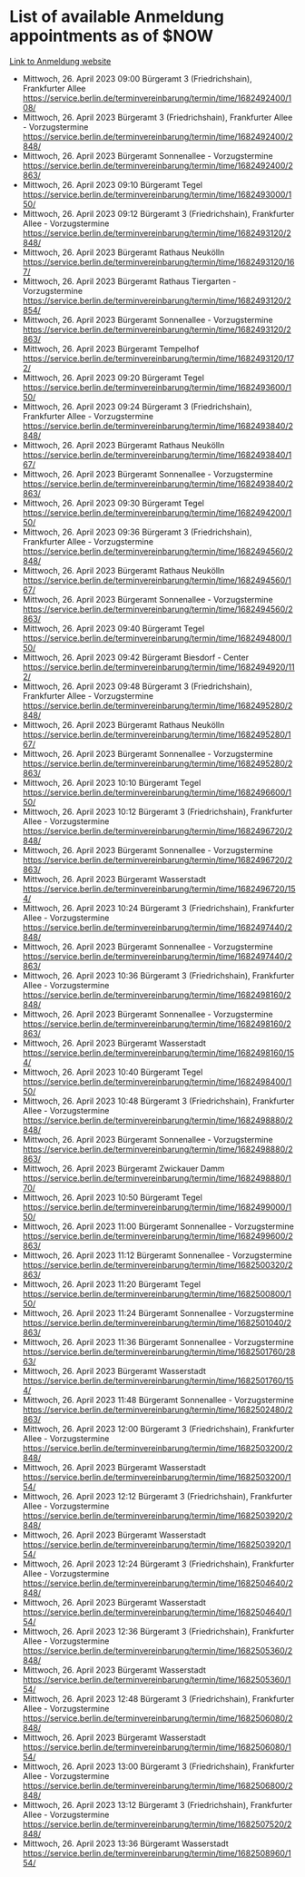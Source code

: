 # List of available Anmeldung appointments as of $NOW
[Link to Anmeldung website](https://service.berlin.de/terminvereinbarung/termin/tag.php?termin=1&anliegen[]=120686&dienstleisterlist=122210,122217,327316,122219,327312,122227,327314,122231,327346,122243,327348,122254,122252,329742,122260,329745,122262,329748,122271,327278,122273,327274,122277,327276,330436,122280,327294,122282,327290,122284,327292,122291,327270,122285,327266,122286,327264,122296,327268,150230,329760,122297,327286,122294,327284,122312,329763,122314,329775,122304,327330,122311,327334,122309,327332,317869,122281,327352,122279,329772,122283,122276,327324,122274,327326,122267,329766,122246,327318,122251,327320,122257,327322,122208,327298,122226,327300&herkunft=http%3A%2F%2Fservice.berlin.de%2Fdienstleistung%2F120686%2F)
- Mittwoch, 26. April 2023 09:00 Bürgeramt 3 (Friedrichshain), Frankfurter Allee https://service.berlin.de/terminvereinbarung/termin/time/1682492400/108/
- Mittwoch, 26. April 2023  Bürgeramt 3 (Friedrichshain), Frankfurter Allee - Vorzugstermine https://service.berlin.de/terminvereinbarung/termin/time/1682492400/2848/
- Mittwoch, 26. April 2023  Bürgeramt Sonnenallee - Vorzugstermine https://service.berlin.de/terminvereinbarung/termin/time/1682492400/2863/
- Mittwoch, 26. April 2023 09:10 Bürgeramt Tegel https://service.berlin.de/terminvereinbarung/termin/time/1682493000/150/
- Mittwoch, 26. April 2023 09:12 Bürgeramt 3 (Friedrichshain), Frankfurter Allee - Vorzugstermine https://service.berlin.de/terminvereinbarung/termin/time/1682493120/2848/
- Mittwoch, 26. April 2023  Bürgeramt Rathaus Neukölln https://service.berlin.de/terminvereinbarung/termin/time/1682493120/167/
- Mittwoch, 26. April 2023  Bürgeramt Rathaus Tiergarten - Vorzugstermine https://service.berlin.de/terminvereinbarung/termin/time/1682493120/2854/
- Mittwoch, 26. April 2023  Bürgeramt Sonnenallee - Vorzugstermine https://service.berlin.de/terminvereinbarung/termin/time/1682493120/2863/
- Mittwoch, 26. April 2023  Bürgeramt Tempelhof https://service.berlin.de/terminvereinbarung/termin/time/1682493120/172/
- Mittwoch, 26. April 2023 09:20 Bürgeramt Tegel https://service.berlin.de/terminvereinbarung/termin/time/1682493600/150/
- Mittwoch, 26. April 2023 09:24 Bürgeramt 3 (Friedrichshain), Frankfurter Allee - Vorzugstermine https://service.berlin.de/terminvereinbarung/termin/time/1682493840/2848/
- Mittwoch, 26. April 2023  Bürgeramt Rathaus Neukölln https://service.berlin.de/terminvereinbarung/termin/time/1682493840/167/
- Mittwoch, 26. April 2023  Bürgeramt Sonnenallee - Vorzugstermine https://service.berlin.de/terminvereinbarung/termin/time/1682493840/2863/
- Mittwoch, 26. April 2023 09:30 Bürgeramt Tegel https://service.berlin.de/terminvereinbarung/termin/time/1682494200/150/
- Mittwoch, 26. April 2023 09:36 Bürgeramt 3 (Friedrichshain), Frankfurter Allee - Vorzugstermine https://service.berlin.de/terminvereinbarung/termin/time/1682494560/2848/
- Mittwoch, 26. April 2023  Bürgeramt Rathaus Neukölln https://service.berlin.de/terminvereinbarung/termin/time/1682494560/167/
- Mittwoch, 26. April 2023  Bürgeramt Sonnenallee - Vorzugstermine https://service.berlin.de/terminvereinbarung/termin/time/1682494560/2863/
- Mittwoch, 26. April 2023 09:40 Bürgeramt Tegel https://service.berlin.de/terminvereinbarung/termin/time/1682494800/150/
- Mittwoch, 26. April 2023 09:42 Bürgeramt Biesdorf - Center https://service.berlin.de/terminvereinbarung/termin/time/1682494920/112/
- Mittwoch, 26. April 2023 09:48 Bürgeramt 3 (Friedrichshain), Frankfurter Allee - Vorzugstermine https://service.berlin.de/terminvereinbarung/termin/time/1682495280/2848/
- Mittwoch, 26. April 2023  Bürgeramt Rathaus Neukölln https://service.berlin.de/terminvereinbarung/termin/time/1682495280/167/
- Mittwoch, 26. April 2023  Bürgeramt Sonnenallee - Vorzugstermine https://service.berlin.de/terminvereinbarung/termin/time/1682495280/2863/
- Mittwoch, 26. April 2023 10:10 Bürgeramt Tegel https://service.berlin.de/terminvereinbarung/termin/time/1682496600/150/
- Mittwoch, 26. April 2023 10:12 Bürgeramt 3 (Friedrichshain), Frankfurter Allee - Vorzugstermine https://service.berlin.de/terminvereinbarung/termin/time/1682496720/2848/
- Mittwoch, 26. April 2023  Bürgeramt Sonnenallee - Vorzugstermine https://service.berlin.de/terminvereinbarung/termin/time/1682496720/2863/
- Mittwoch, 26. April 2023  Bürgeramt Wasserstadt https://service.berlin.de/terminvereinbarung/termin/time/1682496720/154/
- Mittwoch, 26. April 2023 10:24 Bürgeramt 3 (Friedrichshain), Frankfurter Allee - Vorzugstermine https://service.berlin.de/terminvereinbarung/termin/time/1682497440/2848/
- Mittwoch, 26. April 2023  Bürgeramt Sonnenallee - Vorzugstermine https://service.berlin.de/terminvereinbarung/termin/time/1682497440/2863/
- Mittwoch, 26. April 2023 10:36 Bürgeramt 3 (Friedrichshain), Frankfurter Allee - Vorzugstermine https://service.berlin.de/terminvereinbarung/termin/time/1682498160/2848/
- Mittwoch, 26. April 2023  Bürgeramt Sonnenallee - Vorzugstermine https://service.berlin.de/terminvereinbarung/termin/time/1682498160/2863/
- Mittwoch, 26. April 2023  Bürgeramt Wasserstadt https://service.berlin.de/terminvereinbarung/termin/time/1682498160/154/
- Mittwoch, 26. April 2023 10:40 Bürgeramt Tegel https://service.berlin.de/terminvereinbarung/termin/time/1682498400/150/
- Mittwoch, 26. April 2023 10:48 Bürgeramt 3 (Friedrichshain), Frankfurter Allee - Vorzugstermine https://service.berlin.de/terminvereinbarung/termin/time/1682498880/2848/
- Mittwoch, 26. April 2023  Bürgeramt Sonnenallee - Vorzugstermine https://service.berlin.de/terminvereinbarung/termin/time/1682498880/2863/
- Mittwoch, 26. April 2023  Bürgeramt Zwickauer Damm https://service.berlin.de/terminvereinbarung/termin/time/1682498880/170/
- Mittwoch, 26. April 2023 10:50 Bürgeramt Tegel https://service.berlin.de/terminvereinbarung/termin/time/1682499000/150/
- Mittwoch, 26. April 2023 11:00 Bürgeramt Sonnenallee - Vorzugstermine https://service.berlin.de/terminvereinbarung/termin/time/1682499600/2863/
- Mittwoch, 26. April 2023 11:12 Bürgeramt Sonnenallee - Vorzugstermine https://service.berlin.de/terminvereinbarung/termin/time/1682500320/2863/
- Mittwoch, 26. April 2023 11:20 Bürgeramt Tegel https://service.berlin.de/terminvereinbarung/termin/time/1682500800/150/
- Mittwoch, 26. April 2023 11:24 Bürgeramt Sonnenallee - Vorzugstermine https://service.berlin.de/terminvereinbarung/termin/time/1682501040/2863/
- Mittwoch, 26. April 2023 11:36 Bürgeramt Sonnenallee - Vorzugstermine https://service.berlin.de/terminvereinbarung/termin/time/1682501760/2863/
- Mittwoch, 26. April 2023  Bürgeramt Wasserstadt https://service.berlin.de/terminvereinbarung/termin/time/1682501760/154/
- Mittwoch, 26. April 2023 11:48 Bürgeramt Sonnenallee - Vorzugstermine https://service.berlin.de/terminvereinbarung/termin/time/1682502480/2863/
- Mittwoch, 26. April 2023 12:00 Bürgeramt 3 (Friedrichshain), Frankfurter Allee - Vorzugstermine https://service.berlin.de/terminvereinbarung/termin/time/1682503200/2848/
- Mittwoch, 26. April 2023  Bürgeramt Wasserstadt https://service.berlin.de/terminvereinbarung/termin/time/1682503200/154/
- Mittwoch, 26. April 2023 12:12 Bürgeramt 3 (Friedrichshain), Frankfurter Allee - Vorzugstermine https://service.berlin.de/terminvereinbarung/termin/time/1682503920/2848/
- Mittwoch, 26. April 2023  Bürgeramt Wasserstadt https://service.berlin.de/terminvereinbarung/termin/time/1682503920/154/
- Mittwoch, 26. April 2023 12:24 Bürgeramt 3 (Friedrichshain), Frankfurter Allee - Vorzugstermine https://service.berlin.de/terminvereinbarung/termin/time/1682504640/2848/
- Mittwoch, 26. April 2023  Bürgeramt Wasserstadt https://service.berlin.de/terminvereinbarung/termin/time/1682504640/154/
- Mittwoch, 26. April 2023 12:36 Bürgeramt 3 (Friedrichshain), Frankfurter Allee - Vorzugstermine https://service.berlin.de/terminvereinbarung/termin/time/1682505360/2848/
- Mittwoch, 26. April 2023  Bürgeramt Wasserstadt https://service.berlin.de/terminvereinbarung/termin/time/1682505360/154/
- Mittwoch, 26. April 2023 12:48 Bürgeramt 3 (Friedrichshain), Frankfurter Allee - Vorzugstermine https://service.berlin.de/terminvereinbarung/termin/time/1682506080/2848/
- Mittwoch, 26. April 2023  Bürgeramt Wasserstadt https://service.berlin.de/terminvereinbarung/termin/time/1682506080/154/
- Mittwoch, 26. April 2023 13:00 Bürgeramt 3 (Friedrichshain), Frankfurter Allee - Vorzugstermine https://service.berlin.de/terminvereinbarung/termin/time/1682506800/2848/
- Mittwoch, 26. April 2023 13:12 Bürgeramt 3 (Friedrichshain), Frankfurter Allee - Vorzugstermine https://service.berlin.de/terminvereinbarung/termin/time/1682507520/2848/
- Mittwoch, 26. April 2023 13:36 Bürgeramt Wasserstadt https://service.berlin.de/terminvereinbarung/termin/time/1682508960/154/

